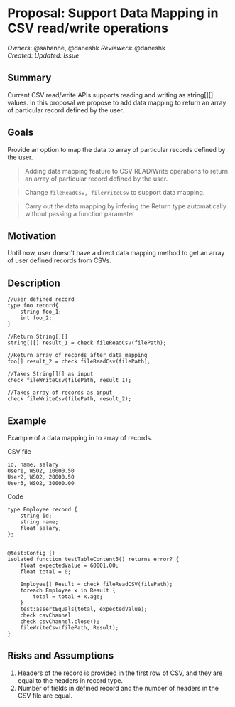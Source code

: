 # Proposal: Support Data Mapping in CSV read/write operations

_Owners_: @sahanhe, @daneshk
_Reviewers_:  @daneshk    
_Created_: 
_Updated_: 
_Issue_: 


Summary
------
Current CSV read/write APIs supports reading and writing as string[][] values. In this proposal we propose to add data mapping to return an array of particular record defined by the user.

Goals
-----

Provide an option to map the data to array of particular records defined by the user. 

> Adding data mapping feature to CSV READ/Write operations to return an array of particular record defined by the user.

> Change ```fileReadCsv, fileWriteCsv``` to support data mapping.

> Carry out the data mapping by infering the Return type automatically without passing a function parameter

Motivation
----------

Until now, user doesn't have a direct data mapping method to get an array of user defined records from CSVs.  

Description
-----------
```
//user defined record
type foo record{
    string foo_1;
    int foo_2;
}
```

```
//Return String[][]
string[][] result_1 = check fileReadCsv(filePath);
```

```
//Return array of records after data mapping
foo[] result_2 = check fileReadCsv(filePath);
```

```
//Takes String[][] as input
check fileWriteCsv(filePath, result_1);
```

```
//Takes array of records as input
check fileWriteCsv(filePath, result_2);
```


Example
-------

Example of a data mapping in to array of records.

CSV file
```
id, name, salary
User1, WSO2, 10000.50
User2, WSO2, 20000.50
User3, WSO2, 30000.00
```

Code

```
type Employee record {
    string id;
    string name;
    float salary;
};


@test:Config {}
isolated function testTableContent5() returns error? {
    float expectedValue = 60001.00;
    float total = 0;

    Employee[] Result = check fileReadCSV(filePath);
    foreach Employee x in Result {
        total = total + x.age;
    }
    test:assertEquals(total, expectedValue);
    check csvChannel
    check csvChannel.close();
    fileWriteCsv(filePath, Result);
}

```

Risks and Assumptions
--------

1. Headers of the record is provided in the first row of CSV, and they are equal to the headers in record type.
2. Number of fields in defined record and the number of headers in the CSV file are equal.